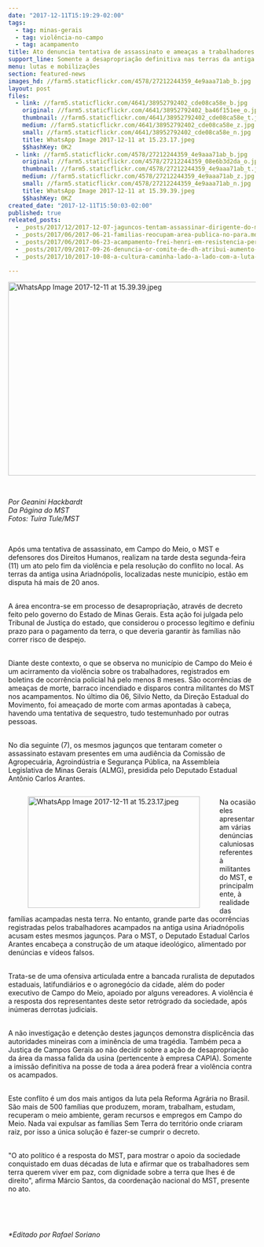 ```yaml
---
date: "2017-12-11T15:19:29-02:00"
tags:
  - tag: minas-gerais
  - tag: violência-no-campo
  - tag: acampamento
title: Ato denuncia tentativa de assassinato e ameaças a trabalhadores Sem Terra
support_line: Somente a desapropriação definitiva nas terras da antiga usina Ariadnópolis pode estancar a violência crescente.
menu: lutas e mobilizações
section: featured-news
images_hd: //farm5.staticflickr.com/4578/27212244359_4e9aaa71ab_b.jpg
layout: post
files:
  - link: //farm5.staticflickr.com/4641/38952792402_cde08ca58e_b.jpg
    original: //farm5.staticflickr.com/4641/38952792402_ba46f151ee_o.jpg
    thumbnail: //farm5.staticflickr.com/4641/38952792402_cde08ca58e_t.jpg
    medium: //farm5.staticflickr.com/4641/38952792402_cde08ca58e_z.jpg
    small: //farm5.staticflickr.com/4641/38952792402_cde08ca58e_n.jpg
    title: WhatsApp Image 2017-12-11 at 15.23.17.jpeg
    $$hashKey: 0K2
  - link: //farm5.staticflickr.com/4578/27212244359_4e9aaa71ab_b.jpg
    original: //farm5.staticflickr.com/4578/27212244359_08e6b3d2da_o.jpg
    thumbnail: //farm5.staticflickr.com/4578/27212244359_4e9aaa71ab_t.jpg
    medium: //farm5.staticflickr.com/4578/27212244359_4e9aaa71ab_z.jpg
    small: //farm5.staticflickr.com/4578/27212244359_4e9aaa71ab_n.jpg
    title: WhatsApp Image 2017-12-11 at 15.39.39.jpeg
    $$hashKey: 0KZ
created_date: "2017-12-11T15:50:03-02:00"
published: true
releated_posts:
  - _posts/2017/12/2017-12-07-jaguncos-tentam-assassinar-dirigente-do-mst-em-minas-gerais.md
  - _posts/2017/06/2017-06-21-familias-reocupam-area-publica-no-para.md
  - _posts/2017/06/2017-06-23-acampamento-frei-henri-em-resistencia-permanente.md
  - _posts/2017/09/2017-09-26-denuncia-or-comite-de-dh-atribui-aumento-da-violencia-no-campo-a-negligencia-do-estado.md
  - _posts/2017/10/2017-10-08-a-cultura-caminha-lado-a-lado-com-a-luta-pela-terra.md

---
```

<p><img alt="WhatsApp Image 2017-12-11 at 15.39.39.jpeg" height="394" src="//farm5.staticflickr.com/4578/27212244359_4e9aaa71ab_b.jpg" width="700" /></p>

<p>&nbsp;</p>

<p><em>Por Geanini Hackbardt<br />
Da P&aacute;gina do MST<br />
Fotos: Tu&iacute;ra Tule/MST</em></p>

<p>&nbsp;</p>

<p>Ap&oacute;s uma tentativa de assassinato, em Campo do Meio, o MST e defensores dos Direitos Humanos, realizam na tarde desta segunda-feira (11) um ato pelo fim da viol&ecirc;ncia e pela resolu&ccedil;&atilde;o do conflito no local. As terras da antiga usina Ariadn&oacute;polis, localizadas neste munic&iacute;pio, est&atilde;o em disputa h&aacute; mais de 20 anos.</p>

<p><br />
A &aacute;rea encontra-se em processo de desapropria&ccedil;&atilde;o, atrav&eacute;s de decreto feito pelo governo do Estado de Minas Gerais. Esta a&ccedil;&atilde;o foi julgada pelo Tribunal de Justi&ccedil;a do estado, que considerou o processo leg&iacute;timo e definiu prazo para o pagamento da terra, o que deveria garantir &agrave;s fam&iacute;lias n&atilde;o correr risco de despejo.</p>

<p><br />
Diante deste contexto, o que se observa no munic&iacute;pio de Campo do Meio &eacute; um acirramento da viol&ecirc;ncia sobre os trabalhadores, registrados em boletins de ocorr&ecirc;ncia policial h&aacute; pelo menos 8 meses. S&atilde;o ocorr&ecirc;ncias de amea&ccedil;as de morte, barraco incendiado e disparos contra militantes do MST nos acampamentos. No &uacute;ltimo dia 06, Silvio Netto, da Dire&ccedil;&atilde;o Estadual do Movimento, foi amea&ccedil;ado de morte com armas apontadas &agrave; cabe&ccedil;a, havendo uma tentativa de sequestro, tudo testemunhado por outras pessoas.</p>

<p><br />
No dia seguinte (7), os mesmos jagun&ccedil;os que tentaram cometer o assassinato estavam presentes em uma audi&ecirc;ncia da Comiss&atilde;o de Agropecu&aacute;ria, Agroind&uacute;stria e Seguran&ccedil;a P&uacute;blica, na Assembleia Legislativa de Minas Gerais (ALMG), presidida pelo Deputado Estadual Ant&ocirc;nio Carlos Arantes.</p>

<figure class="image" style="float:left"><img alt="WhatsApp Image 2017-12-11 at 15.23.17.jpeg" height="227" src="//farm5.staticflickr.com/4641/38952792402_cde08ca58e_b.jpg" width="350" />
<figcaption></figcaption>
</figure>

<p><br />
Na ocasi&atilde;o eles apresentaram v&aacute;rias den&uacute;ncias caluniosas referentes &agrave; militantes do MST, e principalmente, &agrave; realidade das fam&iacute;lias acampadas nesta terra. No entanto, grande parte das ocorr&ecirc;ncias registradas pelos trabalhadores acampados na antiga usina Ariadn&oacute;polis acusam estes mesmos jagun&ccedil;os. Para o MST, o Deputado Estadual Carlos Arantes encabe&ccedil;a a constru&ccedil;&atilde;o de um ataque ideol&oacute;gico, alimentado por den&uacute;ncias e v&iacute;deos falsos.</p>

<p><br />
Trata-se de uma ofensiva articulada entre a bancada ruralista de deputados estaduais, latifundi&aacute;rios e o agroneg&oacute;cio da cidade, al&eacute;m do poder executivo de Campo do Meio, apoiado por alguns vereadores. A viol&ecirc;ncia &eacute; a resposta dos representantes deste setor retr&oacute;grado da sociedade, ap&oacute;s in&uacute;meras derrotas judiciais.</p>

<p><br />
A n&atilde;o investiga&ccedil;&atilde;o e deten&ccedil;&atilde;o destes jagun&ccedil;os demonstra displic&ecirc;ncia das autoridades mineiras com a imin&ecirc;ncia de uma trag&eacute;dia. Tamb&eacute;m peca a Justi&ccedil;a de Campos Gerais ao n&atilde;o decidir sobre a a&ccedil;&atilde;o de desapropria&ccedil;&atilde;o da &aacute;rea da massa falida da usina (pertencente &agrave; empresa CAPIA). Somente a imiss&atilde;o definitiva na posse de toda a &aacute;rea poder&aacute; frear a viol&ecirc;ncia contra os acampados.</p>

<p><br />
Este conflito &eacute; um dos mais antigos da luta pela Reforma Agr&aacute;ria no Brasil. S&atilde;o mais de 500 fam&iacute;lias que produzem, moram, trabalham, estudam, recuperam o meio ambiente, geram recursos e empregos em Campo do Meio. Nada vai expulsar as fam&iacute;lias Sem Terra do territ&oacute;rio onde criaram raiz, por isso a &uacute;nica solu&ccedil;&atilde;o &eacute; fazer-se cumprir o decreto.</p>

<p><br />
&quot;O ato pol&iacute;tico &eacute; a resposta do MST, para mostrar o apoio da sociedade conquistado em duas d&eacute;cadas de luta e afirmar que os trabalhadores sem terra querem viver em paz, com dignidade sobre a terra que lhes &eacute; de direito&quot;, afirma M&aacute;rcio Santos, da coordena&ccedil;&atilde;o nacional do MST, presente no ato.</p>

<p>&nbsp;</p>

<p>&nbsp;</p>

<p><em>*Editado por Rafael Soriano</em></p>

